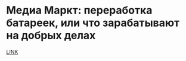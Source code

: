 # Медиа Маркт: переработка батареек, или что зарабатывают на добрых делах



[LINK](https://varlamov.ru/1024519.html)